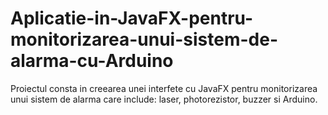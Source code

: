 # Aplicatie-in-JavaFX-pentru-monitorizarea-unui-sistem-de-alarma-cu-Arduino
Proiectul consta in creearea unei interfete cu JavaFX pentru monitorizarea unui sistem de alarma care include: laser, photorezistor, buzzer si Arduino.
